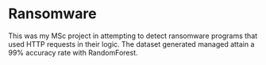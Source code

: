 # Ransomware
This was my MSc project in attempting to detect ransomware programs that used HTTP requests in their logic. 
The dataset generated managed attain a 99% accuracy rate with RandomForest.
